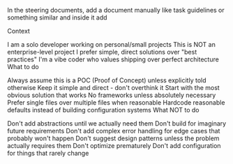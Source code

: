 In the steering documents, add a document manually like task guidelines or something similar and inside it add

Context

I am a solo developer working on personal/small projects
This is NOT an enterprise-level project
I prefer simple, direct solutions over "best practices"
I'm a vibe coder who values shipping over perfect architecture
What to do

Always assume this is a POC (Proof of Concept) unless explicitly told otherwise
Keep it simple and direct - don't overthink it
Start with the most obvious solution that works
No frameworks unless absolutely necessary
Prefer single files over multiple files when reasonable
Hardcode reasonable defaults instead of building configuration systems
What NOT to do

Don't add abstractions until we actually need them
Don't build for imaginary future requirements
Don't add complex error handling for edge cases that probably won't happen
Don't suggest design patterns unless the problem actually requires them
Don't optimize prematurely
Don't add configuration for things that rarely change
